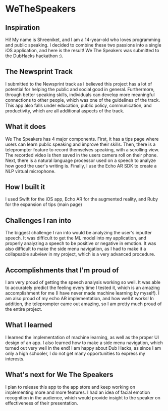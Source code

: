 # WeTheSpeakers
## Inspiration
Hi! My name is Shreeniket, and I am a 14-year-old who loves programming and public speaking. I decided to combine these two passions into a single iOS application, and here is the result! We The Speakers was submitted to the DubHacks hackathon :).

## The Newsprint Track
I submitted to the Newsprint track as I believed this project has a lot of potential for helping the public and social good in general. Furthermore, through better speaking skills, individuals can develop more meaningful connections to other people, which was one of the guidelines of the track. This app also falls under education, public policy, communication, and productivity, which are all additional aspects of the track. 

## What it does
We The Speakers has 4 major components. First, it has a tips page where users can learn public speaking and improve their skills. Then, there is a teleprompter feature to record themselves speaking, with a scrolling view. The recorded video is then saved in the users camera roll on their phone. Next, there is a natural language processor used on a speech to analyze how good the user's writing is. Finally, I use the Echo AR SDK to create a NLP virtual microphone.

## How I built it
I used Swift for the iOS app, Echo AR for the augmented reality, and Ruby for the expansion of tips (main page)

## Challenges I ran into
The biggest challenge I ran into would be analyzing the user's inputter speech. It was difficult to get the ML model into my application, and properly analyzing a speech to be positive or negative in emotion. It was also difficult to make the side menu navigation, as I had to make it a collapsable subview in my project, which is a very advanced procedure.

## Accomplishments that I'm proud of
I am very proud of getting the speech analysis working so well. It was able to accurately predict the feeling every time I tested it, which is an amazing accomplishment for me (I have never made machine learning by myself). I am also proud of my echo AR implementation, and how well it works! In addition, the teleprompter came out amazing, so I am pretty much proud of the entire project.

## What I learned
I learned the implementation of machine learning, as well as the proper UI design of an app. I also learned how to make a side menu navigation, which turned out very well in the end! I am happy about Dub Hacks, as since I am only a high schooler, I do not get many opportunities to express my interests.

## What's next for We The Speakers
I plan to release this app to the app store and keep working on implementing more and more features. I had an idea of facial emotion recognition in the audience, which would provide insight to the speaker on effectiveness of their presentation.
